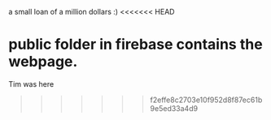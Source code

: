 a small loan of a million dollars :)
<<<<<<< HEAD


public folder in firebase contains the webpage.
=======
Tim was here
>>>>>>> f2effe8c2703e10f952d8f87ec61b9e5ed33a4d9
